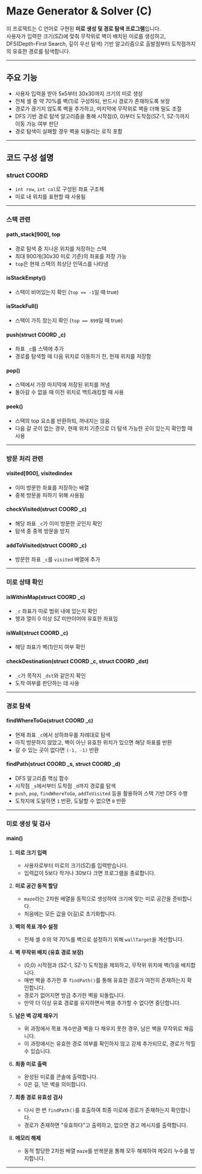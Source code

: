 # Maze Generator & Solver (C)

이 프로젝트는 C 언어로 구현된 **미로 생성 및 경로 탐색 프로그램**입니다.  
사용자가 입력한 크기(SZ)에 맞춰 무작위로 벽이 배치된 미로를 생성하고,  
DFS(Depth-First Search, 깊이 우선 탐색) 기반 알고리즘으로 출발점부터 도착점까지의 유효한 경로를 탐색합니다.

---

## 주요 기능

- 사용자 입력을 받아 5x5부터 30x30까지 크기의 미로 생성
- 전체 셀 중 약 70%를 벽(1)로 구성하되, 반드시 경로가 존재하도록 보장
- 경로가 끊기지 않도록 벽을 추가하고, 마지막에 무작위로 벽을 더해 밀도 조절
- DFS 기반 경로 탐색 알고리즘을 통해 시작점(0, 0)부터 도착점(SZ-1, SZ-1)까지 이동 가능 여부 판단
- 경로 탐색이 실패할 경우 벽을 되돌리는 로직 포함

---

## 코드 구성 설명

### struct COORD

- `int row`, `int col`로 구성된 좌표 구조체
- 미로 내 위치를 표현할 때 사용됨

---

### 스택 관련

#### path_stack[900], top

- 경로 탐색 중 지나온 위치를 저장하는 스택
- 최대 900개(30x30 미로 기준)의 좌표를 저장 가능
- `top`은 현재 스택의 최상단 인덱스를 나타냄

#### isStackEmpty()

- 스택이 비어있는지 확인 (`top == -1`일 때 true)

#### isStackFull()

- 스택이 가득 찼는지 확인 (`top == 899`일 때 true)

#### push(struct COORD \_c)

- 좌표 `_c`를 스택에 추가
- 경로를 탐색할 때 다음 위치로 이동하기 전, 현재 위치를 저장함

#### pop()

- 스택에서 가장 마지막에 저장된 위치를 꺼냄
- 돌아갈 수 없을 때 이전 위치로 백트래킹할 때 사용

#### peek()

- 스택의 top 요소를 반환하되, 꺼내지는 않음
- 다음 갈 곳이 없는 경우, 현재 위치 기준으로 더 탐색 가능한 곳이 있는지 확인할 때 사용

---

### 방문 처리 관련

#### visited[900], visitedindex

- 이미 방문한 좌표를 저장하는 배열
- 중복 방문을 피하기 위해 사용됨

#### checkVisited(struct COORD \_c)

- 해당 좌표 `_c`가 이미 방문한 곳인지 확인
- 탐색 중 중복 방문을 방지

#### addToVisited(struct COORD \_c)

- 방문한 좌표 `_c`를 `visited` 배열에 추가

---

### 미로 상태 확인

#### isWithinMap(struct COORD \_c)

- `_c` 좌표가 미로 범위 내에 있는지 확인
- 행과 열이 0 이상 SZ 미만이어야 유효한 좌표임

#### isWall(struct COORD \_c)

- 해당 좌표가 벽(1)인지 여부 확인

#### checkDestination(struct COORD \_c, struct COORD \_dst)

- `_c`가 목적지 `_dst`와 같은지 확인
- 도착 여부를 판단하는 데 사용

---

### 경로 탐색

#### findWhereToGo(struct COORD \_c)

- 현재 좌표 `_c`에서 상하좌우를 차례대로 탐색
- 아직 방문하지 않았고, 벽이 아닌 유효한 위치가 있으면 해당 좌표를 반환
- 갈 수 있는 곳이 없다면 `(-1, -1)` 반환

#### findPath(struct COORD \_s, struct COORD \_d)

- DFS 알고리즘 핵심 함수
- 시작점 `_s`에서부터 도착점 `_d`까지 경로를 탐색
- `push`, `pop`, `findWhereToGo`, `addToVisited` 등을 활용하여 스택 기반 DFS 수행
- 도착지에 도달하면 `1` 반환, 도달할 수 없으면 `0` 반환

---

### 미로 생성 및 검사

#### main()

1. **미로 크기 입력**

   - 사용자로부터 미로의 크기(SZ)를 입력받습니다.
   - 입력값이 5보다 작거나 30보다 크면 프로그램을 종료합니다.

2. **미로 공간 동적 할당**

   - `maze`라는 2차원 배열을 동적으로 생성하여 크기에 맞는 미로 공간을 준비합니다.
   - 처음에는 모든 값을 0(길)로 초기화합니다.

3. **벽의 목표 개수 설정**

   - 전체 셀 수의 약 70%를 벽으로 설정하기 위해 `wallTarget`을 계산합니다.

4. **벽 무작위 배치 (유효 경로 보장)**

   - (0,0) 시작점과 (SZ-1, SZ-1) 도착점을 제외하고, 무작위 위치에 벽(1)을 배치합니다.
   - 매번 벽을 추가한 후 `findPath()`를 통해 유효한 경로가 여전히 존재하는지 확인합니다.
   - 경로가 없어지면 방금 추가한 벽을 되돌립니다.
   - 만약 더 이상 유효 경로를 유지하면서 벽을 추가할 수 없다면 중단합니다.

5. **남은 벽 강제 채우기**

   - 위 과정에서 목표 개수만큼 벽을 다 채우지 못한 경우, 남은 벽을 무작위로 채웁니다.
   - 이 과정에서는 유효한 경로 여부를 확인하지 않고 강제 추가되므로, 경로가 막힐 수 있습니다.

6. **최종 미로 출력**

   - 완성된 미로를 콘솔에 출력합니다.
   - 0은 길, 1은 벽을 의미합니다.

7. **최종 경로 유효성 검사**

   - 다시 한 번 `findPath()`를 호출하여 최종 미로에 경로가 존재하는지 확인합니다.
   - 경로가 존재하면 "유효하다"고 출력하고, 없으면 경고 메시지를 출력합니다.

8. **메모리 해제**
   - 동적 할당한 2차원 배열 `maze`를 반복문을 통해 모두 해제하여 메모리 누수를 방지합니다.

---
